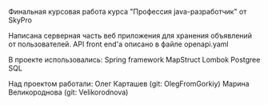 Финальная курсовая работа курса "Профессия java-разработчик" от SkyPro

Написана серверная часть веб приложения для хранения объявлений от пользователей.
API front end'a описано в файле openapi.yaml

В проекте использовались:
Spring framework
MapStruct
Lombok
Postgree SQL

Над проектом работали:
Олег Карташев (git: OlegFromGorkiy)
Марина Великороднова (git: Velikorodnova)

